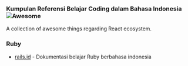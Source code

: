 ### **Kumpulan Referensi Belajar Coding dalam Bahasa Indonesia** ![Awesome](https://cdn.rawgit.com/sindresorhus/awesome/d7305f38d29fed78fa85652e3a63e154dd8e8829/media/badge.svg)

A collection of awesome things regarding React ecosystem.

### Ruby

- [rails.id](https://rails.id/) - Dokumentasi belajar Ruby berbahasa indonesia
